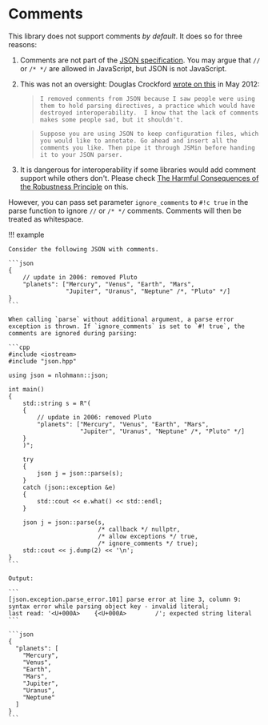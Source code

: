 # Comments

This library does not support comments *by default*. It does so for three reasons:

1. Comments are not part of the [JSON specification](https://tools.ietf.org/html/rfc8259). You may argue that `//` or `/* */` are allowed in JavaScript, but JSON is not JavaScript.
2. This was not an oversight: Douglas Crockford [wrote on this](https://plus.google.com/118095276221607585885/posts/RK8qyGVaGSr) in May 2012:

    >     I removed comments from JSON because I saw people were using them to hold parsing directives, a practice which would have destroyed interoperability.  I know that the lack of comments makes some people sad, but it shouldn't.

    >     Suppose you are using JSON to keep configuration files, which you would like to annotate. Go ahead and insert all the comments you like. Then pipe it through JSMin before handing it to your JSON parser.

3. It is dangerous for interoperability if some libraries would add comment support while others don't. Please check [The Harmful Consequences of the Robustness Principle](https://tools.ietf.org/html/draft-iab-protocol-maintenance-01) on this.

However, you can pass set parameter `ignore_comments` to `#!c true` in the parse function to ignore `//` or `/* */` comments. Comments will then be treated as whitespace.

!!! example

    Consider the following JSON with comments.

    ```json
    {
        // update in 2006: removed Pluto
        "planets": ["Mercury", "Venus", "Earth", "Mars",
                    "Jupiter", "Uranus", "Neptune" /*, "Pluto" */]
    }
    ```

    When calling `parse` without additional argument, a parse error exception is thrown. If `ignore_comments` is set to `#! true`, the comments are ignored during parsing:

    ```cpp
    #include <iostream>
    #include "json.hpp"

    using json = nlohmann::json;

    int main()
    {
        std::string s = R"(
        {
            // update in 2006: removed Pluto
            "planets": ["Mercury", "Venus", "Earth", "Mars",
                        "Jupiter", "Uranus", "Neptune" /*, "Pluto" */]
        }
        )";

        try
        {
            json j = json::parse(s);
        }
        catch (json::exception &e)
        {
            std::cout << e.what() << std::endl;
        }

        json j = json::parse(s,
                             /* callback */ nullptr,
                             /* allow exceptions */ true,
                             /* ignore_comments */ true);
        std::cout << j.dump(2) << '\n';
    }
    ```

    Output:

    ```
    [json.exception.parse_error.101] parse error at line 3, column 9:
    syntax error while parsing object key - invalid literal;
    last read: '<U+000A>    {<U+000A>        /'; expected string literal
    ```

    ```json
    {
      "planets": [
        "Mercury",
        "Venus",
        "Earth",
        "Mars",
        "Jupiter",
        "Uranus",
        "Neptune"
      ]
    }
    ```
